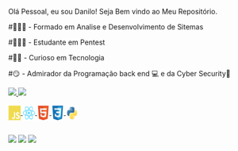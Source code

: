Olá Pessoal, eu sou Danilo! Seja Bem vindo ao Meu Repositório.


#👨🏾‍🎓 - Formado em Analise e Desenvolvimento de Sitemas

#👨🏾‍🎓 - Estudante em Pentest

#👨‍💻 - Curioso em Tecnologia

#😏 - Admirador da Programação back end 💻 e da Cyber Security🔐



<div>
  <a href="https://github.com/Danilo-Gith">
  <img height="155em" src="https://github-readme-stats.vercel.app/api?username=Danilo-Gith&show_icons=true&theme=algolia&include_all_commits=true&count_private=true"/>
  <img height="155em" src="https://github-readme-stats.vercel.app/api/top-langs/?username=Danilo-Gith&layout=compact&langs_count=7&theme=algolia"/>
</div>
  
  
  <div style="display: inline_block"><br>
  <img align="center" alt="Danilo-Js" height="30" width="25" src="https://raw.githubusercontent.com/devicons/devicon/master/icons/javascript/javascript-plain.svg">
  <img align="center" alt="Danilo-React" height="30" width="25" src="https://raw.githubusercontent.com/devicons/devicon/master/icons/react/react-original.svg">
  <img align="center" alt="Danilo-HTML" height="30" width="25" src="https://raw.githubusercontent.com/devicons/devicon/master/icons/html5/html5-original.svg">
  <img align="center" alt="Danilo-CSS" height="30" width="25" src="https://raw.githubusercontent.com/devicons/devicon/master/icons/css3/css3-original.svg">
  <img align="center" alt="Danilo-Python" height="30" width="25" src="https://raw.githubusercontent.com/devicons/devicon/master/icons/python/python-original.svg">

 </div>
  
  ##
  
  <div>
    
  
  <a href="https://www.linkedin.com/in/danilo-ar/" target="_blank"><img src="https://img.shields.io/badge/-LinkedIn-%230077B5?style=for-the-badge&logo=linkedin&logoColor=white" target="_blank"></a>
  <a href = "danilo.25.ar@gmail.com"><img src="https://img.shields.io/badge/-Gmail-%23333?style=for-the-badge&logo=gmail&logoColor=white" target="_blank"></a> <a href="https://instagram.com/dan_nilinho89" target="_blank"><img src="https://img.shields.io/badge/-Instagram-%23E4405F?style=for-the-badge&logo=instagram&logoColor=white" target="_blank"></a>    
    
  </div>
  
  #
